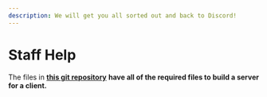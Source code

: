 ```yaml
---
description: We will get you all sorted out and back to Discord!
---
```


# Staff Help

The files in [**this git repository**](https://github.com/Paper-Hosting/Supported-MC-Versions) **have all of the required files to build a server for a client.**

